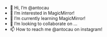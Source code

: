 - 👋 Hi, I’m @antocau
- 👀 I’m interested in MagicMirror!
- 🌱 I’m currently learning MagicMirror!
- 💞️ I’m looking to collaborate on ...
- 📫 How to reach me @antocau on instagram!

<!---
antocau/antocau is a ✨ special ✨ repository because its `README.md` (this file) appears on your GitHub profile.
You can click the Preview link to take a look at your changes.
--->
